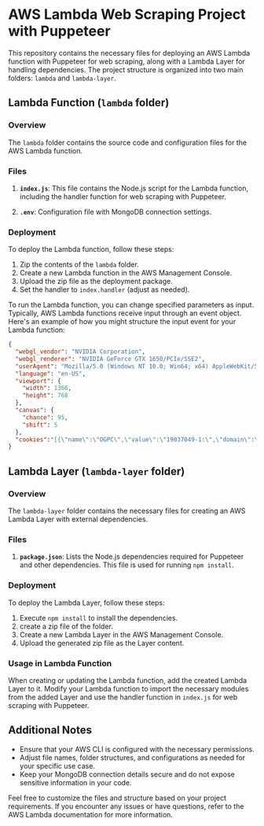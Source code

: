 # AWS Lambda Web Scraping Project with Puppeteer

This repository contains the necessary files for deploying an AWS Lambda function with Puppeteer for web scraping, along with a Lambda Layer for handling dependencies. The project structure is organized into two main folders: `lambda` and `lambda-layer`.

## Lambda Function (`lambda` folder)

### Overview
The `lambda` folder contains the source code and configuration files for the AWS Lambda function.

### Files
1. **`index.js`**: This file contains the Node.js script for the Lambda function, including the handler function for web scraping with Puppeteer. 

2. **`.env`**: Configuration file with MongoDB connection settings.

### Deployment
To deploy the Lambda function, follow these steps:
1. Zip the contents of the `lambda` folder.
2. Create a new Lambda function in the AWS Management Console.
3. Upload the zip file as the deployment package.
4. Set the handler to `index.handler` (adjust as needed).


To run the Lambda function, you can change specified parameters as input. Typically, AWS Lambda functions receive input through an event object. Here's an example of how you might structure the input event for your Lambda function:

```json
{
  "webgl_vendor": "NVIDIA Corporation",
  "webgl_renderer": "NVIDIA GeForce GTX 1650/PCIe/SSE2",
  "userAgent": "Mozilla/5.0 (Windows NT 10.0; Win64; x64) AppleWebKit/537.36 (KHTML, like Gecko) Chrome/109.0.0.0 Safari/537.36 Edg/109.0.1518.55",
  "language": "en-US",
  "viewport": {
    "width": 1366,
    "height": 768
  },
  "canvas": {
    "chance": 95,
    "shift": 5
  },
  "cookies":"[{\"name\":\"OGPC\",\"value\":\"19037049-1:\",\"domain\":\".google.com\",\"path\":\"/\",\"expires\":1708759482,\"size\":15,\"httpOnly\":false,\"secure\":false,\"session\":false,\"sameParty\":false,\"sourceScheme\":\"Secure\",\"sourcePort\":443},{\"name\":\"NID\",\"value\":\"511=t5nLPKR8z0yWyBAN0UVMpKD_pYjDls_TIeWRnQ2X6hJTI-RmZia9PqDCWeudsLHpVVv1Plx0JgtncL8EMnmjoOK6DkyrWovvkwBnsWTnchoC-MCJt3fYlTICN_n3Y5Mi1DDYbGCm_TY94EEWituSExB8Lpl_BcC599noWP5vbvCzaWnuQox7slnpWTxhBf2C\",\"domain\":\".google.com\",\"path\":\"/\",\"expires\":1721978681.49292,\"size\":199,\"httpOnly\":true,\"secure\":true,\"session\":false,\"sameSite\":\"None\",\"sameParty\":false,\"sourceScheme\":\"Secure\",\"sourcePort\":443},{\"name\":\"AEC\",\"value\":\"Ae3NU9M5gmabRYkpWPtHHezF9fGlSVc_lCYKs5sfvgrrkhcfSzsiy1n9qg\",\"domain\":\".google.com\",\"path\":\"/\",\"expires\":1721719479.643386,\"size\":61,\"httpOnly\":true,\"secure\":true,\"session\":false,\"sameSite\":\"Lax\",\"sameParty\":false,\"sourceScheme\":\"Secure\",\"sourcePort\":443},{\"name\":\"1P_JAR\",\"value\":\"2024-01-25-07\",\"domain\":\".google.com\",\"path\":\"/\",\"expires\":1708759483.171397,\"size\":19,\"httpOnly\":false,\"secure\":true,\"session\":false,\"sameSite\":\"None\",\"sameParty\":false,\"sourceScheme\":\"Secure\",\"sourcePort\":443}]"
}
```

## Lambda Layer (`lambda-layer` folder)

### Overview
The `lambda-layer` folder contains the necessary files for creating an AWS Lambda Layer with external dependencies.

### Files
1. **`package.json`**: Lists the Node.js dependencies required for Puppeteer and other dependencies. This file is used for running `npm install`.

### Deployment
To deploy the Lambda Layer, follow these steps:
1. Execute `npm install` to install the dependencies. 
2. create a zip file of the folder.
2. Create a new Lambda Layer in the AWS Management Console.
3. Upload the generated zip file as the Layer content.

### Usage in Lambda Function
When creating or updating the Lambda function, add the created Lambda Layer to it. Modify your Lambda function to import the necessary modules from the added Layer and use the handler function in `index.js` for web scraping with Puppeteer.

## Additional Notes
- Ensure that your AWS CLI is configured with the necessary permissions.
- Adjust file names, folder structures, and configurations as needed for your specific use case.
- Keep your MongoDB connection details secure and do not expose sensitive information in your code.

Feel free to customize the files and structure based on your project requirements. If you encounter any issues or have questions, refer to the AWS Lambda documentation for more information.
